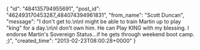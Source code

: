  {
   "id": "484135794955691",
   "post_id": "462493170453287_484074394961831",
   "from_name": "Scott Duncan",
   "message": "I don't get to.\n\nI might be able to train Martin up to play \"king\" for a day.\n\nI don't own him. He can Play KING with my blessing. I endorse Martin's Sovereign Status...if he gets through weekend boot camp. ;)",
   "created_time": "2013-02-23T08:00:28+0000"
 }
